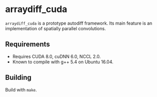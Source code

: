 # arraydiff_cuda

<code>arraydiff_cuda</code> is a prototype autodiff framework. Its main feature
is an implementation of <emph>spatially parallel</emph> convolutions.

## Requirements

* Requires CUDA 8.0, cuDNN 6.0, NCCL 2.0.
* Known to compile with g++ 5.4 on Ubuntu 16.04.

## Building

Build with <code>make</code>.
